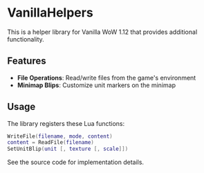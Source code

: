 # VanillaHelpers

This is a helper library for Vanilla WoW 1.12 that provides additional functionality.

## Features

- **File Operations**: Read/write files from the game's environment
- **Minimap Blips**: Customize unit markers on the minimap

## Usage

The library registers these Lua functions:

```lua
WriteFile(filename, mode, content)
content = ReadFile(filename)
SetUnitBlip(unit [, texture [, scale]])
```

See the source code for implementation details.

